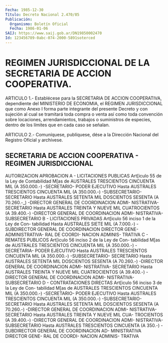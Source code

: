 ```yaml
---
Fecha: 1985-12-30
Título: Decreto Nacional 2.470/85
Publicación:
  Organismo: Boletín Oficial
  Fecha: 1986-01-06
SAIJ: https://www.saij.gob.ar/DN19850002470
Id: 123456789-0abc-074-2000-5891soterced
---
```

# REGIMEN JURISDICCIONAL DE LA SECRETARIA DE ACCION COOPERATIVA.

<a id="1"></a>
ARTICULO  1.- Establécese para la SECRETARIA DE ACCION COOPERATIVA, dependiente  del  MINISTERIO DE ECONOMIA, el REGIMEN JURISDICCIONAL que como Anexo I forma  parte integrante del presente Decreto y con sujeción al cual se tramitará  toda  compra  o  venta así como toda convención sobre locaciones, arrendamientos, trabajos o suministros de especies, dentro de los límites que  en cada caso se señalan.

<a id="2"></a>
ARTICULO  2.- Comuníquese, publíquese, dése a la Dirección Nacional del Registro Oficial y archívese.

## SECRETARIA    DE    ACCION  COOPERATIVA  -  REGIMEN JURISDICCIONAL

<a id="1"></a>
AUTORIZACION                       APROBACION A - LICITACIONES PUBLICAS     Art[iculo 55 de la Ley de Contabilidad     M[as de AUSTRALES TRESCIENTOS CINCUENTA     MIL (A 350.000.-)     -SECRETARIO-                             PODER EJECUTIVO     Hasta AUSTRALES TRESCIENTOS CINCUENTA     MIL (A 350.000.-)     -SUBSECRETARIO-                          SECRETARIO     Hasta AUSTRALES SETENTA MIL DOSCIENTOS     SESENTA (A 70.260.-_)     -DIRECTOR GENERAL DE COORDINACION ADMI-      NISTRATIVA-                             SECRETARIO     Hasta AUSTRALES TREINTA Y NUEVE MIL     CUATROCIENTOS (A 39.400.-)     -DIRECTOR GENERAL DE COORDINACION ADMI-      NISTRATIVA-                             SUBSECRETARIO B - LICITACIONES PRIVADAS     Art[iculo 56 inciso 1 de la Ley de Con-     tabilidad     Hasta AUSTRALES SIETE MIL (A 7.000.-)     -SUBDIRECTOR GENERAL DE COORDINACION     DIRECTOR GENE-      ADMINISTRATIVA-                         RAL DE COORDI-                                              NACION ADMINIS-                                              TRATIVA C - REMATES PUBLICOS     Art[iculo 56 inciso 2 de la Ley de Con-     tabilidad     M[as de AUSTRALES TRESCIENTOS CINCUENTA     MIL (A 350.000.-)     -SECRETARIA-                             PODER EJECUTIVO     Hasta AUSTRALES TRESCIENTOS CINCUENTA     MIL (A 350.000.-)     -SUBSECRETARIO-                          SECRETARIO     Hasta AUSTRALES SETENTA MIL DOSCIENTOS     SESENTA (A 70.260.-)     -DIRECTOR GENERAL DE COORDINACION ADMI-      NISTRATIVA-                             SECRETARIO     Hasta AUSTRALES TREINTA Y NUEVE MIL     CUATROCIENTOS (A 39.400.-)     -DIRECTOR GENERAL DE COORDINACION ADMI-      NISTRATIVA-                             SUBSECRETARIO D - CONTRATACIONES DIRECTAS     Art[iculo 56 inciso 3 de la Ley de Con-     tabilidad     M[as de AUSTRALES TRESCIENTOS CINCUENTA     MIL (A 350.000.-)     -SECRETARIO-                             PODER EJECUTIVO     Hasta AUSTRALES TRESCIENTOS CINCUENTA     MIL (A 350.000.-)     -SUBSECRETARIO-                          SECRETARIO     Hasta AUSTRALES SETENTA MIL DOSCIENTOS     SESENTA (A 70.260.-)     -DIRECTOR GENERAL DE COORDINACION ADMI-      NISTRATIVA-                             SECRETARIO     Hasta AUSTRALES TREINTA Y NUEVE MIL CUA-     TROCIENTOS (A 39.400.-)     -DIRECTOR GENERAL DE COORDINACION ADMI-      NISTRATIVA-                             SUBSECRETARIO     Hasta AUSTRALES TRESCIENTOS CINCUENTA     (A 350.-)     -SUBDIRECTOR GENERAL DE COORDINACION AD-      MINISTRATIVA                            DIRECTOR GENE-                                              RAL DE COORDI-                                              NACION ADMINIS-                                                TRATIVA